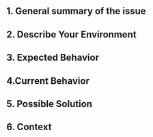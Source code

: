 ## 1. General summary of the issue

<!--

Please provide a descriptive title of the issue in the field 'Title' too.

Please be aware that Pester version 3.4.0 - which is shipped with Windows 10 and Windows Server 2016 - is not supported anymore.

Please update Pester - before submitting a bug report - and retest your code under the newest version of Pester.

[Full installation and update guide](https://github.com/pester/Pester/wiki/Installation-and-Update).

-->

## 2. Describe Your Environment

<!--

If you would like to submit a bug report, please provide the output of a code provided below.

If you would like write about anything else - like a feature request - feel free to remove a provided template text.

Operating System, Pester version, and PowerShell version:

```powershell
$bugReport = &{
    $p = get-module pester
    "Pester version     : " + $p.Version + " " + $p.Path
    "PowerShell version : " + $PSVersionTable.PSVersion
    "OS version         : " + [System.Environment]::OSVersion.VersionString
}
$bugReport
$bugReport | clip
```

-->

## 3. Expected Behavior

<!--

If you're describing a bug, tell us what should happen.

If you're suggesting a change/improvement, tell us how it should work. Mainly what the proposed feature is, why it is useful, and what dependencies (if any) it has. It would also be great if you added one or two examples of real-world usage if you have any.

-->

## 4.Current Behavior

<!--

If describing a bug, tell us what happens instead of the expected behavior.

If suggesting a change/improvement, explain the difference between the current behavior.
What is an example of the current behavior to reproduce?

Please remember that you can limit Pester output behavior using the `-Show` parameter.

-->

## 5. Possible Solution

<!--

Have a solution in mind?

https://github.com/pester/Pester/wiki/Contributing-to-Pester has detailed instructions on how to contribute.

-->

## 6. Context

<!--

How has this issue affected you? What are you trying to accomplish?

-->